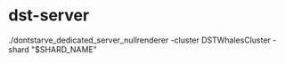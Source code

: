 # dst-server

./dontstarve_dedicated_server_nullrenderer -cluster DSTWhalesCluster -shard "$SHARD_NAME"